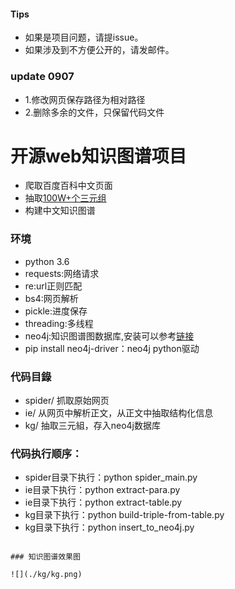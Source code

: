 #### Tips


- 如果是项目问题，请提issue。
- 如果涉及到不方便公开的，请发邮件。

### update 0907

- 1.修改网页保存路径为相对路径
- 2.删除多余的文件，只保留代码文件

# 开源web知识图谱项目

- 爬取百度百科中文页面
- 抽取[100W+个三元组](https://raw.githubusercontent.com/lixiang0/WEB_KG/master/kg/triples.txt)
- 构建中文知识图谱

### 环境

- python 3.6
- requests:网络请求
- re:url正则匹配
- bs4:网页解析
- pickle:进度保存
- threading:多线程
- neo4j:知识图谱图数据库,安装可以参考[链接](http://blog.rubenxiao.com/posts/install-neo4j.html)
- pip install neo4j-driver：neo4j python驱动


### 代码目錄

- spider/ 抓取原始网页
- ie/ 从网页中解析正文，从正文中抽取结构化信息
- kg/ 抽取三元組，存入neo4j数据库


### 代码执行顺序：

- spider目录下执行：python spider_main.py
- ie目录下执行：python extract-para.py
- ie目录下执行：python extract-table.py
- kg目录下执行：python build-triple-from-table.py
- kg目录下执行：python insert_to_neo4j.py
```

### 知识图谱效果图

![](./kg/kg.png)

